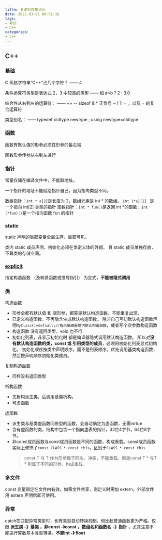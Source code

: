 ```yaml
---
title: 复试科目知识点
date: 2021-03-01 08:51:16
tags:
- 考研
- C++
categories:
- C++
---
```


## C++

### 基础
C 风格字符串“C++”占几个字符？
—— 4

条件运算符类型是表达式 2，3 中较高的类型
—— 如 a>b ? 2 : 3.0

结合性从右到左的运算符：
—— ++ -- sizeof & * 正负号 ~ ! ?: = ，以及 = 的复合运算符

类型别名：
—— typedef oldtype newtype ; using newtype=oldtype

<!---more--->

### 函数
函数有默认值的形参必须在形参的最右端

函数形参传参从右到左进行

### 指针
常量存储在编译文件中，不能取地址。

一个指针的地址不能赋给指针自己，因为指向类型不同。

数组指针：``int * a[2]``是长度为 2，数组元素是 int \* 的数组。  ``int (*a)[2] `` 是一个指向 int[2] 类型的指针
函数指针：``int * fun()``是返回 int *的函数，``int (*fun)()``是一个指向函数 fun 的指针

### static
static 声明的局部变量全局生存，局部可见。

类内 static 成员声明，初始化必须在类定义体的外部。
且 static 成员单独存放，不算类的存储空间。

### [explicit](https://zh.cppreference.com/w/cpp/language/explicit)
指定构造函数 （及转换函数或推导指引） 为显式，**不能被隐式调用**

### 类

构造函数
- 形参全都有默认值 和 空形参，都算是默认构造函数，不能重复出现。
- 已定义构造函数，不再隐含生成默认构造函数。
  除非自己写句默认构造函数声明``MyClass()=default;//指示编译器提供默认构造函数``，或者写个空参数构造函数
- 构造函数 没有返回类型，void 也不行
- 初始化列表，非显示初始化时 都是编译器隐式调用默认构造函数。
  所以对**没有默认构造函数的类，const 或 引用类型的成员**，必须用初始化列表显式初始化。
  初始化顺序按类中声明顺序，而不是列表顺序。优先调用基类构造函数，然后按声明顺序初始化类成员。
  
复制构造函数
- 同样没有返回类型

析构函数
- 先析构派生类，后调用基类析构。
- 可虚函数

虚函数
- 派生类与基类虚函数同原型的函数，会自动确定为虚函数，无需virtue
- 含有虚函数的类，结构中包含一个指向虚表的指针，32位4字节，64位8字节。
- 非const成员函数与const成员函数是不同的函数，构成重载。const成员函数实际上修饰了``const CLASS * const this``，区别于``CLASS * const this``
  >const T 与 T 作为形参属于同名，冲突，不能重载。但是const T * 与T * 则属于不同的形参，构成重载。


### 多文件

const 变量限定在文件内有效，如需文件共享，则定义时需加 extern，外部文件用 extern 声明后即可使用。


### 异常
catch在匹配异常类型时，也有类型自动转换机制，但比起普通函数更为严格。仅限 **派生类 -》基类 ，非const -》const ，数组名和函数名 -》指针** ，尤其注意不能进行算数基本类型转换，**不能int -》 float**